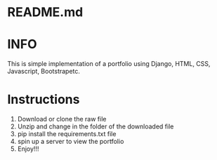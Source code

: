 # README.md
# INFO
This is simple implementation of a portfolio using Django, HTML, CSS, Javascript, Bootstrapetc.

# Instructions
1. Download or clone the raw file
2. Unzip and change in the folder of the downloaded file
3. pip install the requirements.txt file
4. spin up a server to view the portfolio
5. Enjoy!!!
